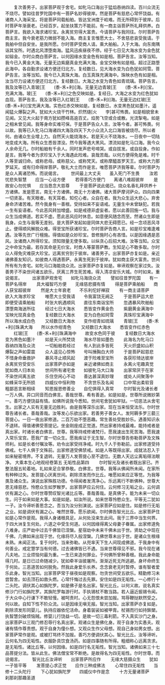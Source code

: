<!-- { "loadSidebar": true } -->
　　复次善男子。出家菩萨观于舍宅。如牝马口海出于猛焰吞纳四渎。百川众流无不烧尽。譬如往昔罗陀国中有一菩萨名妙得彼岸。然是菩萨有慈悲心常怀饶益。有诸商人入海采宝。将是菩萨同载船舶。皆达宝洲度于崄难。而无所碍到于彼岸。后时菩萨年渐衰老。已经百岁。起坐扶策力不能前。有一商主诣菩萨所礼拜供养。白菩萨言。我欲入海求诸珍宝。永离贫穷得大富贵。今请菩萨与我同往。尔时菩萨告商主言。我今衰老筋力微弱不能入海。商主复言惟愿大士。不舍慈悲哀受我请。于我舶中但自安坐。是我所愿。尔时菩萨受商人请。乘大舶船。入于大海。向东南隅诣其宝所。时遇北风漂堕南海。猛风迅疾昼夜不停。经于七日见大海水变为金色犹如镕金。尔时众商白菩萨言。以何因缘水变金色有如是相。菩萨告言。汝等当知。我今已入黄金大海。无量无边紫磨真金充满大海。金宝交映有如是相。超过正路堕此海中。各自勤求设诸方便还归北方。复经数日。见大海水变为白色犹如珂雪。菩萨告言。汝等当知。我今已入真珠大海。白玉真珠充满海中。珠映水色有如是相。汝当尽力设诸方便还归北方。复经数日。大海之水变为青色如青琉璃。菩萨告言。我及汝等已入青玻[王　　(黍-禾+利)]海。无量无边青玻[王　　(黍-禾+利)]宝。充满大海。玻[王　　(黍-禾+利)]之色交映如是。复经日。大海之水变为红色犹如血现。菩萨告言。我及汝等已入红玻[王　　(黍-禾+利)]海。无量无边红玻[王　　(黍-禾+利)]宝充满大海。实色红赤交映如是。复经数日。水变黑色犹如墨汁。遥闻猛火爆裂之声。犹如大火烧干竹林。炽然熢[火　　孛]甚可怖畏。如是相貌曾未见闻。又见大火起于南方犹如攒峰高逾百丈。焰势飞空或合或散。光流掣电。如是之相未曾见闻。我等身命实难可保。于是菩萨告众人言。汝等今者。甚可怖畏。何以故。我等已入牝马口海诸四大海及四天下大小众流入北口海皆被烧尽。所以者何。由诸众生业增上力。自然天火能烧海水。若是天火不烧海水。一日夜中一切陆地变成大海。所有众生悉皆漂没。然今我等遇大黑风。漂流如是牝马口海。我今众人余命无几。尔时船舶有千余人。同时发声悲号啼哭。或自拔发。或自投身。作如是言。我等今者为求珍宝入于大海遇此险难。哀哉苦哉。以何方便得免是难。时千人等至诚归命。或称悲母。或称慈父。或称梵天。或称摩醯首罗天王。或称大力那罗延天。或有归命得岸菩萨。敬礼大士而作是言。唯愿菩萨济我等辈。尔时菩萨为是众人离诸恐怖。而说偈言。
　　世间最上大丈夫　　虽入死门不生畏
　　汝若忧悲失智慧　　应当一心设方便
　　若得善巧方便门　　离诸八难超彼岸
　　是故安心勿忧惧　　应当恳念大慈尊
　　于是菩萨说此偈已。烧众名香礼拜供养十方诸佛。发是愿言。南无十方诸佛。南无十方诸佛。诸大菩萨摩诃萨众。四向四果一切贤圣。有天眼者。有天耳者。知佗心者。众自在者。我为众生运大悲心。弃舍身命济诸苦难。然今我身有一善根。受持如来不妄语戒。无量生中未曾缺犯。若我一生有妄语者。今此恶风转加增盛。如是戒德非虚妄者。愿以此善回施一切。我与众生当成佛道。若实不虚。愿此恶风应时休息。如意便风随念而至。然诸众生即是我身。众生与我等无差别。是大菩萨发起如是同体大悲无碍愿已。经一念顷恶风寻止。便得顺风解脱众难。得至宝所获诸珍宝。尔时菩萨告商人言。如是珍宝难逢难遇。汝等先世广行檀施。得值如是众妙珍宝。昔修施时心有吝惜。以是因缘遇是恶风。汝诸商人所得珍宝。须知限量无使多取。以纵贪心后招大难。汝等当知。众宝之中命宝为最。若存其命是无价宝。时商人等蒙菩萨教。生知足心不敢多取。尔时众人得免灾难获大珍宝。远离贫穷到于彼岸。诸善男子。出家菩萨亦复如是。亲近诸佛善友知识。如彼商人得遇菩萨。永离生死到于彼岸。犹如商主获大富贵。世间所有有为舍宅。如牝马口海能烧众流。出家菩萨亦复如是。审谛观察在家过失。汝善男子不染世间诸五欲乐。厌离三界生死苦难。得入清凉安乐大城。尔时如来。重说偈言。
　　出家菩萨观舍宅　　如牝马海烧众流
　　譬如往昔罗陀国　　有一菩萨名得岸
　　具大福智巧方便　　无缘慈悲摄有情
　　得是菩萨乘舶船　　商人获宝超彼岸
　　然是大士年衰老　　不乐利佗好禅寂
　　有一商主请菩萨　　欲入大海求珍宝
　　唯愿大士受我请　　令我富饶无阙乏
　　于是菩萨运大悲　　即便受请乘舶船
　　时张大帆遇顺风　　直往东南诣宝所
　　忽遇暴风吹舶船　　漂堕南海迷所往
　　经过七日大海水　　悉皆变作黄金色
　　紫磨黄金满海中　　宝映光现真金色
　　复经数日大海水　　变为白色如珂雪
　　真珠珍宝满海中　　所以海水成白色
　　又经数日大海水　　变作绀青如琉璃
　　青玻[王　　(黍-禾+利)]珠满大海　　所以水作绀青色
　　又经数日大海水　　悉皆变作红赤色
　　红玻[王　　(黍-禾+利)]珠满海中　　故变水色同于彼
　　复经数日大海水　　变为黑色如墨汁
　　如是天火所焚烧　　海水尽皆如墨色
　　此海名为牝马口　　吞纳四海及众流
　　一切船舶若经过　　有人到此多皆死
　　天火炽盛如山积　　爆裂之声如雷震
　　众人遥见心惊怖　　号叫捶胸白大师
　　于是菩萨起慈悲　　不惜身命垂救护
　　暴风寻止顺风起　　渡于险难至宝所
　　各获珍琦达彼岸　　永离贫穷受安乐
　　出家菩萨亦如是　　亲近诸佛如商主
　　永离火宅趣真觉　　犹如商人归本处
　　世间所有诸宅舍　　如彼牝马大口海
　　出家常厌于在家　　不染世间离五欲
　　乐住空闲心不动　　善达甚深真妙理
　　或处人间聚落中　　如蜂采华无所损
　　四威仪中恒利物　　不贪世乐及名闻
　　口中常出柔软音　　粗鄙恶言断相续
　　知恩报恩修善业　　自佗俱得入真常
　　尔时智光及诸长者一万人俱。异口同音而白佛言。善哉世尊。希有善逝。如是如是。世尊所说微妙第一。善巧方便饶益有情。如佛所说我今悉知。世间宅舍犹如牢狱。一切恶法从舍宅生。出家之人实有无量无边胜利。由是我等深乐出家。现在当来恒受法乐。尔时世尊告诸长者。善哉善哉。汝等发心乐欲出家。若善男子善女人。发阿耨多罗三藐三菩提心。一日一夜出家修道。二百万劫不堕恶趣。常生善处受胜妙乐。遇善知识永不退转。得值诸佛受菩提记。坐金刚座成正觉道。然出家者持戒最难。能持戒者是真出家。时诸长者白佛言。世尊。我等持戒修诸梵行。愿我速出生死苦海。愿我速入常乐宝宫。愿我广度一切众生。愿我疾证于无生智。尔时世尊告弥勒菩萨及文殊师利。如是长者付嘱汝等。劝令出家受持净戒。时九千人于弥勒前。出家修道受持佛戒。七千人俱于文殊前。出家修道受佛禁戒。如是人等既得出家。成就法忍入于如来秘密境界。不复退转。无量万人发菩提心至不退位。无数人天远尘离垢得法眼净。
大乘本生心地观经卷第五
无垢性品第四
　　尔时智光及诸长者既出家已。齐整法服五轮着地。礼如来足合掌恭敬。白佛言。世尊。我等从佛闻所未闻。在家所有种种过失。发菩提心厌离世间。剃除须发而作比丘。唯愿如来应正等觉。为我等类及诸众生。演说出家殊胜功德。令得闻者发清净心。乐远离行不断佛种。世尊大恩无缘慈悲。怜愍众生如罗睺罗。出家菩萨应云何住。云何修习无垢之业。云何调伏有漏之心。尔时世尊赞叹智光诸比丘等。善哉善哉。是真佛子。能为未来一切众生。问于如来如是大事。如是如是。如汝所说。如来世尊怜愍众生。平等无二犹如一子。汝今谛听善思念之。吾当为汝分别演说。出家菩萨应如是住。如是修行无垢之业。如是调伏有漏之心。唯然世尊。愿乐欲闻。尔时佛告智光比丘。出家菩萨住如是心常作是观。我得人身诸根具足。从何处没来生此间。我于三界中当生何界。于四大洲复生何处。六道之中受生何道。以何因缘得离父母妻子眷属。出家修道免八难身。庄严劫中过去千佛皆已涅槃。星宿劫中未来千佛未出于世。贤劫之中现在千佛。几佛如来出现于世。化缘将尽入般涅槃。几佛世尊未出于世。是诸众生根缘未熟。未闻正法。复于何时。当来弥勒。从兜率天下生人间现成佛道。于我身中有何善业。戒定慧学当有何德。过去诸佛皆已不遇。当来世尊得见不邪。我今现在诸凡夫地。三业烦恼何最为重。一生已来造何罪业。于何佛所曾种善根。我此身命能得几时。是日已过命随减少。犹如牵羊诣彼屠所。渐渐近死无所逃避。身坏命终生于何处。三恶道苦如何脱免。然我此身爱乐长养。念念衰老无时暂停。谁有智者爱乐此身。智光当知。出家菩萨常于昼夜如是观察。勿贪世间受五欲乐。精勤修习未尝暂舍。如去顶石如救头燃。心常忏悔过去先罪。安住如是四无垢性。一心修行十二头陀。调伏其心如旃陀罗。如是佛子是名出家。智光比丘。以何义故。说名真实修沙门行如旃陀罗。其旃陀罗每游行时。手执锡杖不敢当路。若人逼近振锡令闻。于大众中心行谦下不敢轻慢。被呵责时。心无怨恨未尝加报。骂辱鞭挞默然受之。何以故。自知下性不阶众流。以是因缘无嗔无报。智光当知。出家菩萨亦复如是。剃除须发形同婴儿。执持应器依佗活命。身着袈裟如被甲胄。杖锡而行如持鉾槊。执智慧剑破烦恼贼。修婴儿行饶益一切。是故一切三毒利箭。不入真实沙门之身。出家菩萨以三观门修忍辱行名真出家。观诸众生是佛化身。观于自身为实愚夫。观诸有情作尊贵想。观于自身为僮仆想。又观众生作父母想。观自己身如男女想。出家菩萨常作是观。或被打骂终不加报。善巧方便调伏其心。智光比丘。汝等谛听。云何名为四无垢性。衣服卧具饮食汤药。如是四事随有所得。粗细称心远离贪求。是无垢性。诸比丘等。以何因缘。如是四行名无垢性。智光当知。诸佛如来三十七品菩提分法。皆从此生。佛法僧宝常不断绝。是故得名为四无垢性。尔时世尊。而说偈言。
　　智光比丘汝谛听　　出家菩萨所应作
　　无缘大慈摄众生　　犹如一子皆平等
　　发菩提心求正觉　　应作三种成佛法
　　心常住四无垢性　　当修十二头陀行
　　下心犹如旃陀罗　　四威仪中作是念
　　十方无量诸菩萨　　刹那刹那趣圣道
